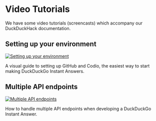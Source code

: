 # Video Tutorials

We have some video tutorials (screencasts) which accompany our DuckDuckHack documentation. 

## Setting up your environment

[![Setting up your environment](https://images.duckduckgo.com/iu/?u=https%3A%2F%2Fraw.githubusercontent.com%2Fduckduckgo%2Fduckduckgo-documentation%2Fmaster%2Fduckduckhack%2Fassets%2Fscreencast_environment-setup.jpg&f=1)](https://vimeo.com/132712266)

A visual guide to setting up GitHub and Codio, the easiest way to start making DuckDuckGo Instant Answers. 

## Multiple API endpoints

[![Multiple API endpoints](https://images.duckduckgo.com/iu/?u=https%3A%2F%2Fraw.githubusercontent.com%2Fduckduckgo%2Fduckduckgo-documentation%2Fmaster%2Fduckduckhack%2Fassets%2Fscreencast_multiple-endpoints.jpg&f=1)](https://vimeo.com/137152536)

How to handle multiple API endpoints when developing a DuckDuckGo Instant Answer.
